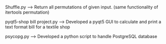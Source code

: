 Shuffle.py -->  Return all permutations of given input. (same functionality of itertools permutation)

pyqt5-shop bill project.py --> Developed a pyqt5 GUI to calculate and print a text format bill for a textile shop

psycopg.py --> Developed a python script to handle PostgreSQL database 
